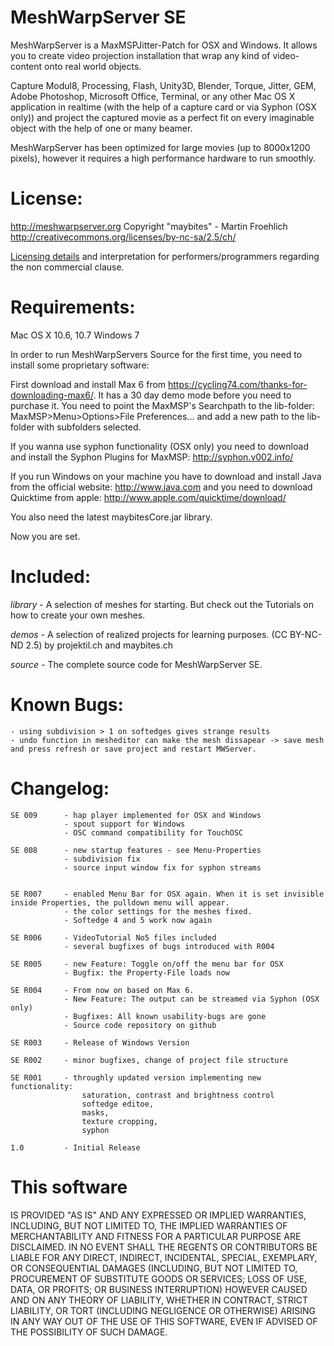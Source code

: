 
MeshWarpServer SE
=================
		
MeshWarpServer is a MaxMSPJitter-Patch for OSX and Windows. It allows you to create video projection installation that wrap any kind of video-content onto real world objects.

Capture Modul8, Processing, Flash, Unity3D, Blender, Torque,  Jitter, GEM, Adobe Photoshop, Microsoft Office, Terminal, or any other Mac OS X application in realtime (with the help of a capture card or via Syphon (OSX only)) and project the captured movie as a perfect fit on every imaginable object with the help of one or many beamer.
	
MeshWarpServer has been optimized for large movies (up to 8000x1200 pixels), however it requires a high performance hardware to run smoothly.

License:
========

http://meshwarpserver.org
Copyright "maybites" - Martin Froehlich
http://creativecommons.org/licenses/by-nc-sa/2.5/ch/
	
[Licensing details](http://meshwarpserver.org/?page_id=12) and interpretation for performers/programmers regarding the non commercial clause.

Requirements:
=============
	
Mac OS X 10.6, 10.7
Windows 7
	
In order to run MeshWarpServers Source for the first time, you need to install some proprietary software:

First download and install Max 6 from https://cycling74.com/thanks-for-downloading-max6/. It has a 30 day demo mode before you need to purchase it. 	You need to point the MaxMSP's Searchpath to the lib-folder: MaxMSP>Menu>Options>File Preferences… and add a new 	path to the lib-folder with subfolders selected. 

If you wanna use syphon functionality (OSX only) you need to download and install the Syphon Plugins for MaxMSP: http://syphon.v002.info/

If you run Windows on your machine you have to download and install Java from the official website: http://www.java.com and you need to download Quicktime from apple: http://www.apple.com/quicktime/download/

You also need the latest maybitesCore.jar library.
	
Now you are set.
	
Included:
=========

*library* - A selection of meshes for starting. But check out the Tutorials on how to create your own meshes.
	
*demos* - A selection of realized projects for learning purposes. (CC BY-NC-ND 2.5) by projektil.ch and maybites.ch

*source* - The complete source code for MeshWarpServer SE.


Known Bugs:
===========

	- using subdivision > 1 on softedges gives strange results
	- undo function in mesheditor can make the mesh dissapear -> save mesh and press refresh or save project and restart MWServer.


Changelog:
==========
	
	SE 009		- hap player implemented for OSX and Windows
				- spout support for Windows
				- OSC command compatibility for TouchOSC

	SE 008		- new startup features - see Menu-Properties
				- subdivision fix
				- source input window fix for syphon streams


	SE R007		- enabled Menu Bar for OSX again. When it is set invisible inside Properties, the pulldown menu will appear.
				- the color settings for the meshes fixed.
				- Softedge 4 and 5 work now again

	SE R006		- VideoTutorial No5 files included
				- several bugfixes of bugs introduced with R004

	SE R005		- new Feature: Toggle on/off the menu bar for OSX
				- Bugfix: the Property-File loads now
	
	SE R004		- From now on based on Max 6.
				- New Feature: The output can be streamed via Syphon (OSX only)
    			- Bugfixes: All known usability-bugs are gone
    			- Source code repository on github
    
	SE R003		- Release of Windows Version

	SE R002		- minor bugfixes, change of project file structure

	SE R001 	- throughly updated version implementing new functionality:
					saturation, contrast and brightness control
					softedge editoe, 
					masks, 
					texture cropping, 
					syphon
		
	1.0 		- Initial Release

This software
=============

IS PROVIDED "AS IS" AND ANY EXPRESSED OR IMPLIED WARRANTIES, INCLUDING, BUT NOT LIMITED TO, THE IMPLIED WARRANTIES OF MERCHANTABILITY AND FITNESS FOR A PARTICULAR PURPOSE ARE DISCLAIMED. IN NO EVENT SHALL THE REGENTS OR CONTRIBUTORS BE LIABLE FOR ANY DIRECT, INDIRECT, INCIDENTAL, SPECIAL, EXEMPLARY, OR CONSEQUENTIAL DAMAGES (INCLUDING, BUT NOT LIMITED TO, PROCUREMENT OF SUBSTITUTE GOODS OR SERVICES; LOSS OF USE, DATA, OR PROFITS; OR BUSINESS INTERRUPTION) HOWEVER CAUSED AND ON ANY THEORY OF LIABILITY, WHETHER IN CONTRACT, STRICT LIABILITY, OR TORT (INCLUDING NEGLIGENCE OR OTHERWISE) ARISING IN ANY WAY OUT OF THE USE OF THIS SOFTWARE, EVEN IF ADVISED OF THE POSSIBILITY OF SUCH DAMAGE.